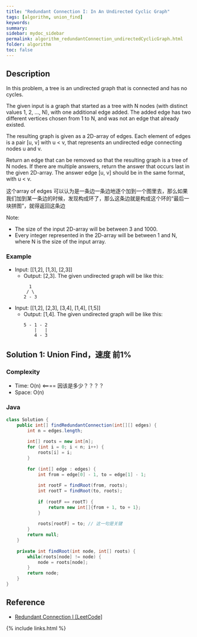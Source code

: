 ```yaml
---
title: "Redundant Connection I: In An Undirected Cyclic Graph"
tags: [algorithm, union_find]
keywords:
summary:
sidebar: mydoc_sidebar
permalink: algorithm_redundantConnection_undirectedCyclicGraph.html
folder: algorithm
toc: false
---
```


## Description
In this problem, a tree is an undirected graph that is connected and has no cycles.

The given input is a graph that started as a tree with N nodes (with distinct values 1, 2, ..., N), with one additional edge added. The added edge has two different vertices chosen from 1 to N, and was not an edge that already existed.

The resulting graph is given as a 2D-array of edges. Each element of edges is a pair [u, v] with u < v, that represents an undirected edge connecting nodes u and v.

Return an edge that can be removed so that the resulting graph is a tree of N nodes. If there are multiple answers, return the answer that occurs last in the given 2D-array. The answer edge [u, v] should be in the same format, with u < v.

这个array of edges 可以认为是一条边一条边地逐个加到一个图里去，那么如果我们加到某一条边的时候，发现构成环了，那么这条边就是构成这个环的“最后一块拼图”，就得返回这条边

Note:
* The size of the input 2D-array will be between 3 and 1000.
* Every integer represented in the 2D-array will be between 1 and N, where N is the size of the input array.

### Example
* Input: [[1,2], [1,3], [2,3]]
  * Output: [2,3]. The given undirected graph will be like this:
    ```
      1
     / \
    2 - 3
    ```
* Input: [[1,2], [2,3], [3,4], [1,4], [1,5]]
  * Output: [1,4]. The given undirected graph will be like this:
    ```
    5 - 1 - 2
        |   |
        4 - 3
    ```

## Solution 1: Union Find，速度 前1%

### Complexity
* Time: O(n) <==== 因该是多少？？？？
* Space: O(n)

### Java
```java
class Solution {
    public int[] findRedundantConnection(int[][] edges) {
        int n = edges.length;
        
        int[] roots = new int[n];
        for (int i = 0; i < n; i++) {
            roots[i] = i;
        }
        
        for (int[] edge : edges) {
            int from = edge[0] - 1, to = edge[1] - 1;
            
            int rootF = findRoot(from, roots);
            int rootT = findRoot(to, roots);
            
            if (rootF == rootT) {
                return new int[]{from + 1, to + 1};
            }
            
            roots[rootF] = to; // 这一句是关键
        }
        return null;
    }
    
    private int findRoot(int node, int[] roots) {
        while(roots[node] != node) {
            node = roots[node];
        }
        return node;
    }
}
```

## Reference
* [Redundant Connection I [LeetCode]](https://leetcode.com/problems/redundant-connection/description/)

{% include links.html %}
